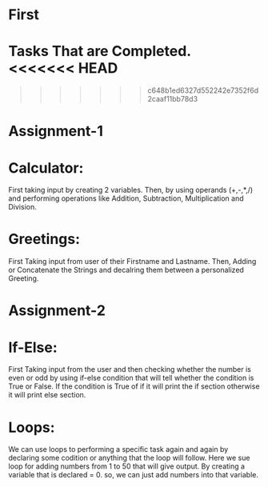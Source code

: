 # First
Tasks That are Completed.
<<<<<<< HEAD
=======
>>>>>>> c648b1ed6327d552242e7352f6d2caaf11bb78d3

# Assignment-1

# Calculator:
First taking input by creating 2 variables.
Then, by using operands (+,-,*,/) and performing operations like Addition, Subtraction, Multiplication and Division.

# Greetings:
First Taking input from user of their Firstname and Lastname.
Then, Adding or Concatenate the Strings and decalring them between a personalized Greeting.

# Assignment-2

# If-Else:
First Taking input from the user and then checking whether the number is even or odd by using if-else condition that will tell whether the condition is True or False. If the condition is True of if it will print the if section otherwise it will print else section.

# Loops:
We can use loops to performing a specific task again and again by declaring some codition or anything that the loop will follow.
Here we sue loop for adding numbers from 1 to 50 that will give output.
By creating a variable that is declared = 0. so, we can just add numbers into that variable.